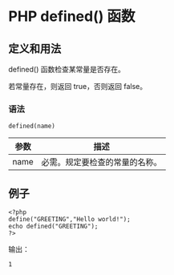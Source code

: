 # PHP defined() 函数



## 定义和用法

defined() 函数检查某常量是否存在。

若常量存在，则返回 true，否则返回 false。

### 语法

```
defined(name)
```

| 参数 | 描述 |
| --- | --- |
| name | 必需。规定要检查的常量的名称。 |

## 例子

```
<?php
define("GREETING","Hello world!");
echo defined("GREETING");
?>
```

输出：

```
1
```



